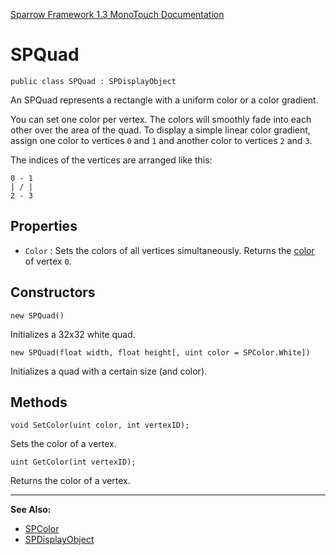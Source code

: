 [Sparrow Framework 1.3 MonoTouch Documentation](../index.md) 
# SPQuad

	public class SPQuad : SPDisplayObject

An SPQuad represents a rectangle with a uniform color or a color gradient. 
 
You can set one color per vertex. The colors will smoothly fade into each other over the area of the quad. To display a simple linear color gradient, assign one color to vertices `0` and `1` and 
another color to vertices `2` and `3`.
 
The indices of the vertices are arranged like this:
 
	0 - 1
	| / |
	2 - 3
 
## Properties

 - `Color` : Sets the colors of all vertices simultaneously. Returns the [color](SPCOlor.md) of vertex `0`.	

## Constructors

	new SPQuad()

Initializes a 32x32 white quad.

	new SPQuad(float width, float height[, uint color = SPColor.White])

Initializes a quad with a certain size (and color).

## Methods

	void SetColor(uint color, int vertexID);
		
Sets the color of a vertex.
		
	uint GetColor(int vertexID);

Returns the color of a vertex.

---

**See Also:**

 - [SPColor](SPColor.md)
 - [SPDisplayObject](SPDisplayObject.md)
